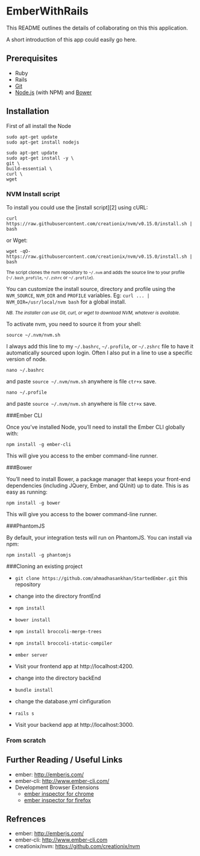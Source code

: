 EmberWithRails
==============
This README outlines the details of collaborating on this this application.

A short introduction of this app could easily go here.

## Prerequisites

* Ruby
* Rails
* [Git](http://git-scm.com/)
* [Node.js](http://nodejs.org/) (with NPM) and [Bower](http://bower.io/)


## Installation

First of all install the Node
```
sudo apt-get update
sudo apt-get install nodejs

sudo apt-get update
sudo apt-get install -y \
git \
build-essential \
curl \
wget
```

### NVM Install script

To install you could use the [install script][2] using cURL:

    curl https://raw.githubusercontent.com/creationix/nvm/v0.15.0/install.sh | bash

or Wget:

    wget -qO- https://raw.githubusercontent.com/creationix/nvm/v0.15.0/install.sh | bash


<sub>The script clones the nvm repository to `~/.nvm` and adds the source line to your profile (`~/.bash_profile`, `~/.zshrc` or `~/.profile`).</sub>

You can customize the install source, directory and profile using the `NVM_SOURCE`, `NVM_DIR` and `PROFILE` variables. Eg: `curl ... | NVM_DIR=/usr/local/nvm bash` for a global install.

<sub>*NB. The installer can use Git, curl, or wget to download NVM, whatever is available.*</sub>


To activate nvm, you need to source it from your shell:

    source ~/.nvm/nvm.sh

I always add this line to my `~/.bashrc`, `~/.profile`, or `~/.zshrc` file to have it automatically sourced upon login.
Often I also put in a line to use a specific version of node.


`nano ~/.bashrc`

and paste `source ~/.nvm/nvm.sh` anywhere is file `ctr+x` save.

`nano ~/.profile`

and paste `source ~/.nvm/nvm.sh` anywhere is file `ctr+x` save.


###Ember CLI

Once you’ve installed Node, you’ll need to install the Ember CLI globally with:

`npm install -g ember-cli`

This will give you access to the ember command-line runner.


###Bower

You’ll need to install Bower, a package manager that keeps your front-end dependencies (including JQuery, Ember, and QUnit) up to date. This is as easy as running:

`npm install -g bower`

This will give you access to the bower command-line runner.

###PhantomJS

By default, your integration tests will run on PhantomJS. You can install via npm:

`npm install -g phantomjs`


###Cloning an existing project

* `git clone https://github.com/ahmadhasankhan/StartedEmber.git` this repository
* change into the directory frontEnd
* `npm install`
* `bower install`
* `npm install broccoli-merge-trees`
* `npm install broccoli-static-compiler`
* `ember server`
* Visit your frontend app at http://localhost:4200.


* change into the directory backEnd
* `bundle install`
* change the database.yml cinfiguration
* `rails s`
* Visit your backend app at http://localhost:3000.

### From scratch


## Further Reading / Useful Links

* ember: http://emberjs.com/
* ember-cli: http://www.ember-cli.com/
* Development Browser Extensions
  * [ember inspector for chrome](https://chrome.google.com/webstore/detail/ember-inspector/bmdblncegkenkacieihfhpjfppoconhi)
  * [ember inspector for firefox](https://addons.mozilla.org/en-US/firefox/addon/ember-inspector/)

## Refrences
* ember: http://emberjs.com/
* ember-cli: http://www.ember-cli.com
* creationix/nvm:  https://github.com/creationix/nvm
